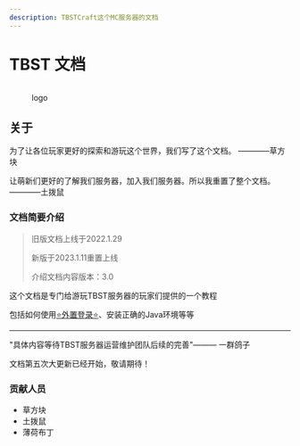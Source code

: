 ```yaml
---
description: TBSTCraft这个MC服务器的文档
---
```


# TBST 文档

<figure><img src=".gitbook/assets/组 6.png" alt=""><figcaption><p>logo</p></figcaption></figure>

## 关于

为了让各位玩家更好的探索和游玩这个世界，我们写了这个文档。 ————草方块

让萌新们更好的了解我们服务器，加入我们服务器。所以我重置了整个文档。————土拨鼠

### 文档简要介绍

> 旧版文档上线于2022.1.29
>
> 新版于2023.1.11重置上线
>
> 介绍文档内容版本：3.0

这个文档是专门给游玩TBST服务器的玩家们提供的一个教程

包括如何使用[⭐外置登录⭐](jiao-cheng-bang-zhu/wai-zhi-deng-lu.md)、安装正确的Java环境等等

***

"具体内容等待TBST服务器运营维护团队后续的完善"——— 一群鸽子

文档第五次大更新已经开始，敬请期待！

### 贡献人员

* 草方块
* 土拨鼠
* 薄荷布丁

